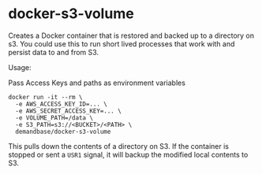 docker-s3-volume
==============

Creates a Docker container that is restored and backed up to a directory on s3. You could use this to run short lived processes that work with and persist data to and from S3.

Usage:

Pass Access Keys and paths as environment variables

```
docker run -it --rm \
  -e AWS_ACCESS_KEY_ID=... \
  -e AWS_SECRET_ACCESS_KEY=... \
  -e VOLUME_PATH=/data \
  -e S3_PATH=s3://<BUCKET>/<PATH> \
  demandbase/docker-s3-volume
```

This pulls down the contents of a directory on S3. If the container is stopped or sent a `USR1` signal, it will backup the modified local contents to S3.
